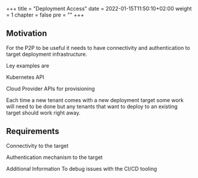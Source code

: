 +++
title = "Deployment Access"
date = 2022-01-15T11:50:10+02:00
weight = 1
chapter = false
pre = "<b></b>"
+++

## Motivation

For the P2P to be useful it needs to have connectivity and authentication to target deployment infrastructure.

Ley examples are

Kubernetes API

Cloud Provider APIs for provisioning

Each time a new tenant comes with a new deployment target some work will need to be done but any tenants that want to deploy to an existing target should work right away.

## Requirements

Connectivity to the target

Authentication mechanism to the target

Additional Information
To debug issues with the CI/CD tooling





